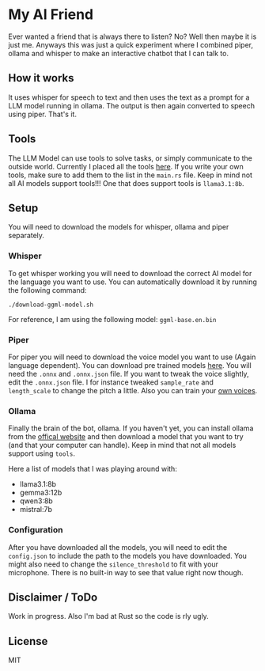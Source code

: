 # My AI Friend
Ever wanted a friend that is always there to listen? No? Well then maybe it is just me. Anyways this was just a quick experiment where I combined
piper, ollama and whisper to make an interactive chatbot that I can talk to.

## How it works
It uses whisper for speech to text and then uses the text as a prompt for a LLM model running in ollama. The output is then again converted to speech using piper.
That's it.

## Tools
The LLM Model can use tools to solve tasks, or simply communicate to the outside world. Currently I placed all the tools [here](/src/tools). If you write your own
tools, make sure to add them to the list in the `main.rs` file. Keep in mind not all AI models support tools!!! One that does support tools is `llama3.1:8b`.


## Setup
You will need to download the models for whisper, ollama and piper separately.

### Whisper
To get whisper working you will need to download the correct AI model for the language you want to use. You can automatically download it by running the following command:
```
./download-ggml-model.sh
```

For reference, I am using the following model: `ggml-base.en.bin`

### Piper
For piper you will need to download the voice model you want to use (Again language dependent). You can download pre trained models [here](https://huggingface.co/rhasspy/piper-voices/tree/main).
You will need the `.onnx` and `.onnx.json` file. If you want to tweak the voice slightly, edit the `.onnx.json` file. I for instance tweaked `sample_rate` and `length_scale` to change the pitch a little.
Also you can train your [own voices](https://github.com/rhasspy/piper/blob/master/TRAINING.md).

### Ollama
Finally the brain of the bot, ollama. If you haven't yet, you can install ollama from the [offical website](https://ollama.com/) and then download a model that you want to try (and that your computer can handle).
Keep in mind that not all models support using `tools`. 

Here a list of models that I was playing around with:

* llama3.1:8b
* gemma3:12b
* qwen3:8b
* mistral:7b

### Configuration
After you have downloaded all the models, you will need to edit the `config.json` to include the path to the models you have downloaded.
You might also need to change the `silence_threshold` to fit with your microphone. There is no built-in way to see that value right now though.

## Disclaimer / ToDo
Work in progress. Also I'm bad at Rust so the code is rly ugly.

## License
MIT
